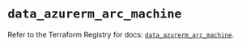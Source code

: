# `data_azurerm_arc_machine`

Refer to the Terraform Registry for docs: [`data_azurerm_arc_machine`](https://registry.terraform.io/providers/hashicorp/azurerm/4.21.1/docs/data-sources/arc_machine).
